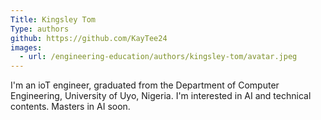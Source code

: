 ```yaml
---
Title: Kingsley Tom
Type: authors
github: https://github.com/KayTee24
images:
  - url: /engineering-education/authors/kingsley-tom/avatar.jpeg 
---
```






I'm an ioT engineer, graduated from the Department of Computer Engineering, University of Uyo, Nigeria. I'm interested in AI and technical contents. Masters in AI soon.
